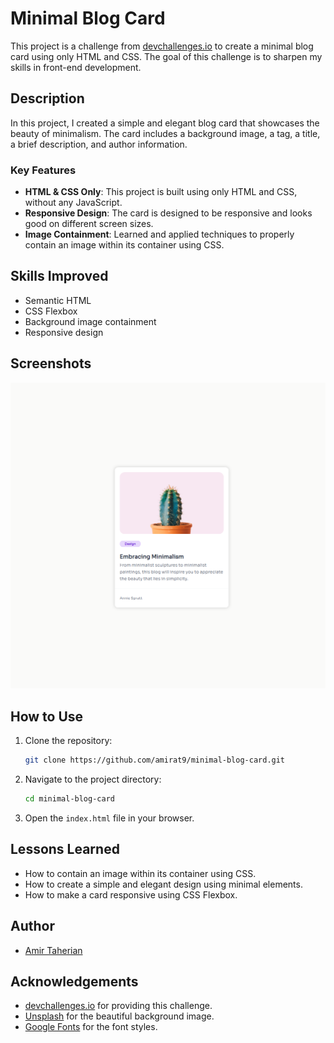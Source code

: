 # Minimal Blog Card

This project is a challenge from [devchallenges.io](https://devchallenges.io) to create a minimal blog card using only HTML and CSS. The goal of this challenge is to sharpen my skills in front-end development.

## Description

In this project, I created a simple and elegant blog card that showcases the beauty of minimalism. The card includes a background image, a tag, a title, a brief description, and author information.

### Key Features

- **HTML & CSS Only**: This project is built using only HTML and CSS, without any JavaScript.
- **Responsive Design**: The card is designed to be responsive and looks good on different screen sizes.
- **Image Containment**: Learned and applied techniques to properly contain an image within its container using CSS.

## Skills Improved

- Semantic HTML
- CSS Flexbox
- Background image containment
- Responsive design

## Screenshots

![Minimal Blog Card](./assets/Screenshot.png)

## How to Use

1. Clone the repository:
   ```bash
   git clone https://github.com/amirat9/minimal-blog-card.git
   ```
2. Navigate to the project directory:
   ```bash
   cd minimal-blog-card
   ```
3. Open the `index.html` file in your browser.

## Lessons Learned

- How to contain an image within its container using CSS.
- How to create a simple and elegant design using minimal elements.
- How to make a card responsive using CSS Flexbox.

## Author

- [Amir Taherian](https://github.com/Amirat9)

## Acknowledgements

- [devchallenges.io](https://devchallenges.io) for providing this challenge.
- [Unsplash](https://unsplash.com) for the beautiful background image.
- [Google Fonts](https://fonts.google.com) for the font styles.
